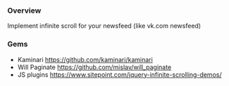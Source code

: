 ### Overview
Implement infinite scroll for your newsfeed (like vk.com newsfeed)

### Gems
- Kaminari <https://github.com/kaminari/kaminari>
- Will Paginate <https://github.com/mislav/will_paginate>
- JS plugins <https://www.sitepoint.com/jquery-infinite-scrolling-demos/>
